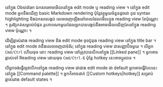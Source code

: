 នៅក្នុង Obsidian ឯកសារអាចមើលនៅក្នុង edit mode ឬ reading view ។ នៅក្នុង edit mode អ្នកនឹងឃើញ basic Markdown rendering ប៉ុន្តែវត្ថុមួយចំនួនដូចជា កូដ syntax highlighting និងឯកសារបង្កប់ លេចចេញឡើងនៅពេលដែលមើលក្នុង reading view​ តែប៉ុណ្ណោះ ។ គួរឱ្យកត់សម្គាល់បំផុត រូបភាពណាមួយដែលអ្នកបានបង្កប់នឹងអាចមើលឃើញតែនៅក្នុង reading view ប៉ុណ្ណោះ ។

ដើម្បីឆ្លាស់រវាង reading view និង edit mode ចុចប៊ូតុង reading view នៅក្នុង title bar ។ នៅក្នុង edit mode វានឹងលេចចេញជាទំព័រ; នៅក្នុង reading view ជាសញ្ញាប៊ិចមួយ ។ បើអ្នក `Cmd/Ctrl` ហើយចុច នោះ reading view នៅត្រូវបានបើកនៅក្នុង [[Linked pane]] ។ អ្នកអាចឆ្លាស់ទៅ Reading view ដោយចុច `Cmd/Ctrl-E` ប៉ុន្តែ hotkey នេះអាចប្តូរបាន ។

បើអ្នកចង់ធ្វើឲ្យវាបើកនៅក្នុង reading view ជាជាង edit mode ជា default អ្នកអាចធ្វើបែបនេះនៅក្នុង [[Command palette]] ។ អ្នកក៏អាចដាក់ [[Custom hotkeys|hotkey]] សម្រាប់ឆ្លាស់រវាង default states ។
